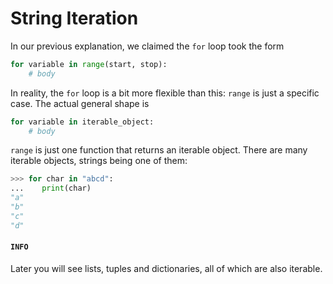 # String Iteration

In our previous explanation, we claimed the `for` loop took the form

```python
for variable in range(start, stop):
    # body
```



In reality, the `for` loop is a bit more flexible than this: `range` is just a specific case.
The actual general shape is

```python
for variable in iterable_object:
    # body
```

`range` is just one function that returns an iterable object.
There are many iterable objects, strings being one of them:

```python
>>> for char in "abcd":
...    print(char)
"a"
"b"
"c"
"d"
```

#### `INFO`
Later you will see lists, tuples and dictionaries, all of which are also iterable.

